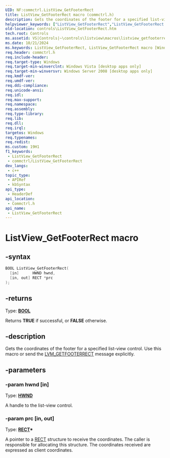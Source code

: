 ```yaml
---
UID: NF:commctrl.ListView_GetFooterRect
title: ListView_GetFooterRect macro (commctrl.h)
description: Gets the coordinates of the footer for a specified list-view control. Use this macro or send the LVM_GETFOOTERRECT message explicitly.
helpviewer_keywords: ["ListView_GetFooterRect","ListView_GetFooterRect macro [Windows Controls]","_shell_ListView_GetFooterRect","_shell_ListView_GetFooterRect_cpp","commctrl/ListView_GetFooterRect","controls.ListView_GetFooterRect","controls._shell_ListView_GetFooterRect"]
old-location: controls\ListView_GetFooterRect.htm
tech.root: Controls
ms.assetid: VS|Controls|~\controls\listview\macros\listview_getfooterrect.htm
ms.date: 10/21/2024
ms.keywords: ListView_GetFooterRect, ListView_GetFooterRect macro [Windows Controls], _shell_ListView_GetFooterRect, _shell_ListView_GetFooterRect_cpp, commctrl/ListView_GetFooterRect, controls.ListView_GetFooterRect, controls._shell_ListView_GetFooterRect
req.header: commctrl.h
req.include-header: 
req.target-type: Windows
req.target-min-winverclnt: Windows Vista [desktop apps only]
req.target-min-winversvr: Windows Server 2008 [desktop apps only]
req.kmdf-ver: 
req.umdf-ver: 
req.ddi-compliance: 
req.unicode-ansi: 
req.idl: 
req.max-support: 
req.namespace: 
req.assembly: 
req.type-library: 
req.lib: 
req.dll: 
req.irql: 
targetos: Windows
req.typenames: 
req.redist: 
ms.custom: 19H1
f1_keywords:
 - ListView_GetFooterRect
 - commctrl/ListView_GetFooterRect
dev_langs:
 - c++
topic_type:
 - APIRef
 - kbSyntax
api_type:
 - HeaderDef
api_location:
 - Commctrl.h
api_name:
 - ListView_GetFooterRect
---
```


# ListView_GetFooterRect macro

## -syntax

```cpp
BOOL ListView_GetFooterRect(
  [in]      HWND hwnd,
  [in, out] RECT *prc
);
```

## -returns

Type: **[BOOL](/windows/desktop/winprog/windows-data-types)**

Returns <b>TRUE</b> if successful, or <b>FALSE</b> otherwise.


## -description

Gets the coordinates of the footer for a specified list-view control. Use this macro or send the <a href="/windows/desktop/Controls/lvm-getfooterrect">LVM_GETFOOTERRECT</a> message explicitly.

## -parameters

### -param hwnd [in]

Type: <b><a href="/windows/desktop/WinProg/windows-data-types">HWND</a></b>

A handle to the list-view control.

### -param prc [in, out]

Type: <b><a href="/windows/desktop/api/windef/ns-windef-rect">RECT</a>*</b>

A pointer to a <a href="/windows/desktop/api/windef/ns-windef-rect">RECT</a> structure to receive the coordinates. The caller is responsible for allocating this structure. The coordinates received are expressed as client coordinates.
